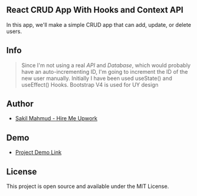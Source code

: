 ## React CRUD App With Hooks and Context API
In this app, we'll make a simple CRUD app that can add, update, or delete users.

## Info
> Since I'm not using a real *API* and *Database*, which would probably have an auto-incrementing ID, I'm going to increment the ID of the new user manually. 
> Initially I have been used useState() and useEffect() Hooks. Bootstrap V4 is used for UY design

## Author
* [Sakil Mahmud - Hire Me Upwork](https://www.upwork.com/o/companies/~011335ddde8074293a/)

## Demo

* [Project Demo Link](http://z-category.com/demo/react-crud-app-with-hooks/)


## License
This project is open source and available under the MIT License.